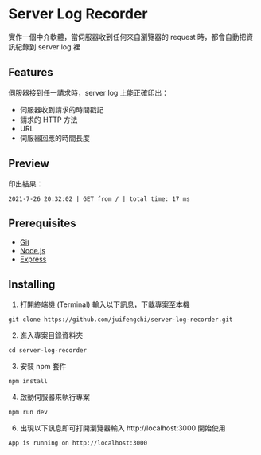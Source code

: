 # Server Log Recorder

實作一個中介軟體，當伺服器收到任何來自瀏覽器的 request 時，都會自動把資訊紀錄到 server log 裡

## Features

伺服器接到任一請求時，server log 上能正確印出：

- 伺服器收到請求的時間戳記
- 請求的 HTTP 方法
- URL
- 伺服器回應的時間長度

## Preview

印出結果：

```
2021-7-26 20:32:02 | GET from / | total time: 17 ms
```

## Prerequisites

- [Git](https://git-scm.com/)
- [Node.js](https://nodejs.org/en/)
- [Express](https://expressjs.com/)

## Installing

1. 打開終端機 (Terminal) 輸入以下訊息，下載專案至本機

```
git clone https://github.com/juifengchi/server-log-recorder.git
```

2. 進入專案目錄資料夾

```
cd server-log-recorder
```

3. 安裝 npm 套件

```
npm install
```

4. 啟動伺服器來執行專案

```
npm run dev
```

6. 出現以下訊息即可打開瀏覽器輸入 http://localhost:3000 開始使用

```
App is running on http://localhost:3000
```
